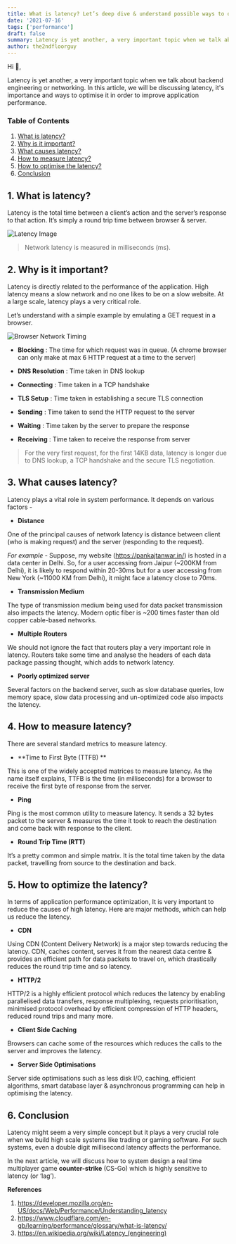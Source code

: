 ```yaml
---
title: What is latency? Let’s deep dive & understand possible ways to optimise it.
date: '2021-07-16'
tags: ['performance']
draft: false
summary: Latency is yet another, a very important topic when we talk about backend engineering or networking. In this article, we will be discussing latency, it's importance and ways to optimise it in order to improve application performance.
author: the2ndfloorguy
---
```


Hi 👋,

Latency is yet another, a very important topic when we talk about backend engineering or networking. In this article, we will be discussing latency, it's importance and ways to optimise it in order to improve application performance.

### Table of Contents

1. [What is latency?](#1-what-is-latency)
2. [Why is it important?](#2-why-is-it-important)
3. [What causes latency?](#3-what-causes-latency)
4. [How to measure latency?](#4-how-to-measure-latency)
5. [How to optimise the latency?](#5-how-to-optimize-the-latency)
6. [Conclusion](#6-conclusion)

## 1. What is latency?

Latency is the total time between a client’s action and the server’s response to that action. It’s simply a round trip time between browser & server. 


![Latency Image](https://cdn.hashnode.com/res/hashnode/image/upload/v1623948399459/ZyY_dleHx.png)

> Network latency is measured in milliseconds (ms).

## 2. Why is it important?

Latency is directly related to the performance of the application. High latency means a slow network and no one likes to be on a slow website. At a large scale, latency plays a very critical role.

Let’s understand with a simple example by emulating a GET request in a browser. 

![Browser Network Timing](https://cdn.hashnode.com/res/hashnode/image/upload/v1623936262250/vj3kFHHB-.png)

- **Blocking** : The time for which request was in queue. (A chrome browser can only make at max 6 HTTP request at a time to the server) 

- **DNS Resolution** : Time taken in DNS lookup

- **Connecting** : Time taken in a TCP handshake 

- **TLS Setup** : Time taken in establishing a secure TLS connection

- **Sending** : Time taken to send the HTTP request to the server

- **Waiting** : Time taken by the server to prepare the response

- **Receiving** : Time taken to receive the response from server

> For the very first request, for the first 14KB data, latency is longer due to DNS lookup, a TCP handshake and the secure TLS negotiation. 

## 3. What causes latency?

Latency plays a vital role in system performance. It depends on various factors -

- **Distance** 

One of the principal causes of network latency is distance between client (who is making request) and the server (responding to the request). 

*For example* - Suppose, my website (https://pankajtanwar.in/) is hosted in a data center in Delhi. So, for a user accessing from Jaipur (~200KM from Delhi), it is likely to respond within 20-30ms but for a user accessing from New York (~11000 KM from Delhi), it might face a latency close to 70ms. 

- **Transmission Medium**

The type of transmission medium being used for data packet transmission also impacts the latency. Modern optic fiber is ~200 times faster than old copper cable-based networks.  

- **Multiple Routers**

We should not ignore the fact that routers play a very important role in latency. Routers take some time and analyse the headers of each data package passing thought, which adds to network latency. 

- **Poorly optimized server** 

Several factors on the backend server, such as slow database queries, low memory space, slow data processing and un-optimized code also impacts the latency. 

## 4. How to measure latency?

There are several standard metrics to measure latency. 

- **Time to First Byte (TTFB) **

This is one of the widely accepted matrices to measure latency. As the name itself explains, TTFB is the time (in milliseconds) for a browser to receive the first byte of response from the server.

- **Ping**
 
Ping is the most common utility to measure latency. It sends a 32 bytes packet to the server & measures the time it took to reach the destination and come back with response to the client.

- **Round Trip Time (RTT)**

It’s a pretty common and simple matrix. It is the total time taken by the data packet, travelling from source to the destination and back. 

## 5. How to optimize the latency? 

In terms of application performance optimization, It is very important to reduce the causes of high latency. Here are major methods, which can help us reduce the latency.

- **CDN**

Using CDN (Content Delivery Network) is a major step towards reducing the latency. CDN, caches content, serves it from the nearest data centre & provides an efficient path for data packets to travel on, which drastically reduces the round trip time and so latency. 

- **HTTP/2**

HTTP/2 is a highly efficient protocol which reduces the latency by enabling parallelised data transfers, response multiplexing, requests prioritisation, minimised protocol overhead by efficient compression of HTTP headers, reduced round trips and many more.  

- **Client Side Caching**
 
Browsers can cache some of the resources which reduces the calls to the server and improves the latency. 

- **Server Side Optimisations**

Server side optimisations such as less disk I/O, caching, efficient algorithms, smart database layer & asynchronous programming can help in optimising the latency.

<adding caching to the stack tweet embedd>

## 6. Conclusion
 
Latency might seem a very simple concept but it plays a very crucial role when we build high scale systems like trading or gaming software. For such systems, even a double digit millisecond latency affects the performance.  

In the next article, we will discuss how to system design a real time multiplayer game **counter-strike** (CS-Go) which is highly sensitive to latency (or ‘lag’).  

**References** 

1. https://developer.mozilla.org/en-US/docs/Web/Performance/Understanding_latency
2. https://www.cloudflare.com/en-gb/learning/performance/glossary/what-is-latency/
3. https://en.wikipedia.org/wiki/Latency_(engineering)